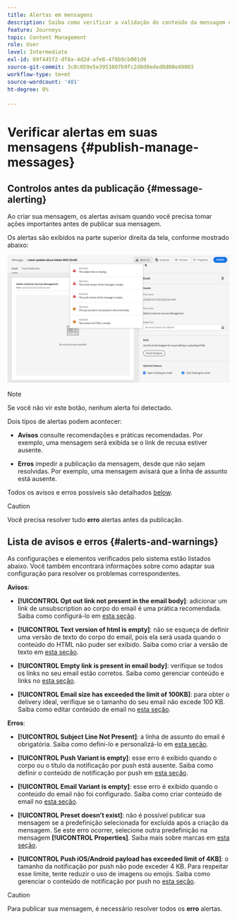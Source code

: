 ```yaml
---
title: Alertas em mensagens
description: Saiba como verificar a validação do conteúdo da mensagem e a solução de problemas
feature: Journeys
topic: Content Management
role: User
level: Intermediate
exl-id: 89f445f2-df8a-4d2d-afe8-4f8b9cb001d9
source-git-commit: 3c8c059e5e3953807b9fc2d8d0eded0d00e49003
workflow-type: tm+mt
source-wordcount: '401'
ht-degree: 0%

---
```


# Verificar alertas em suas mensagens {#publish-manage-messages}

## Controlos antes da publicação {#message-alerting}

Ao criar sua mensagem, os alertas avisam quando você precisa tomar ações importantes antes de publicar sua mensagem.

Os alertas são exibidos na parte superior direita da tela, conforme mostrado abaixo:

![](assets/message-alerts.png)

>[!NOTE]
>
>Se você não vir este botão, nenhum alerta foi detectado.

Dois tipos de alertas podem acontecer:

* **Avisos** consulte recomendações e práticas recomendadas. Por exemplo, uma mensagem será exibida se o link de recusa estiver ausente.

* **Erros** impedir a publicação da mensagem, desde que não sejam resolvidas. Por exemplo, uma mensagem avisará que a linha de assunto está ausente.

Todos os avisos e erros possíveis são detalhados [below](#alerts-and-warnings).

>[!CAUTION]
>
> Você precisa resolver tudo **erro** alertas antes da publicação.

## Lista de avisos e erros {#alerts-and-warnings}

As configurações e elementos verificados pelo sistema estão listados abaixo. Você também encontrará informações sobre como adaptar sua configuração para resolver os problemas correspondentes.

**Avisos**:

* **[!UICONTROL Opt out link not present in the email body]**: adicionar um link de unsubscription ao corpo do email é uma prática recomendada. Saiba como configurá-lo em [esta seção](consent.md).

* **[!UICONTROL Text version of html is empty]**: não se esqueça de definir uma versão de texto do corpo do email, pois ela será usada quando o conteúdo do HTML não puder ser exibido. Saiba como criar a versão de texto em [esta seção](create-email-content.md#generate-text-version).

* **[!UICONTROL Empty link is present in email body]**: verifique se todos os links no seu email estão corretos. Saiba como gerenciar conteúdo e links no [esta seção](create-email-content.md).

* **[!UICONTROL Email size has exceeded the limit of 100KB]**: para obter o delivery ideal, verifique se o tamanho do seu email não excede 100 KB. Saiba como editar conteúdo de email no [esta seção](create-email-content.md).

**Erros**:

* **[!UICONTROL Subject Line Not Present]**: a linha de assunto do email é obrigatória. Saiba como defini-lo e personalizá-lo em [esta seção](create-email.md).

   <!--HTML is empty when Amp HTML is present-->

* **[!UICONTROL Push Variant is empty]**: esse erro é exibido quando o corpo ou o título da notificação por push está ausente. Saiba como definir o conteúdo de notificação por push em [esta seção](create-push.md).

* **[!UICONTROL Email Variant is empty]**: esse erro é exibido quando o conteúdo do email não foi configurado. Saiba como criar conteúdo de email no [esta seção](design-emails.md).

* **[!UICONTROL Preset doesn’t exist]**: não é possível publicar sua mensagem se a predefinição selecionada for excluída após a criação da mensagem. Se este erro ocorrer, selecione outra predefinição na mensagem **[!UICONTROL Properties]**. Saiba mais sobre marcas em [esta seção](../configuration/about-subdomain-delegation.md).

* **[!UICONTROL Push iOS/Android payload has exceeded limit of 4KB]**: o tamanho da notificação por push não pode exceder 4 KB. Para respeitar esse limite, tente reduzir o uso de imagens ou emojis. Saiba como gerenciar o conteúdo de notificação por push no [esta seção](create-push.md).

>[!CAUTION]
>
> Para publicar sua mensagem, é necessário resolver todos os **erro** alertas.

<!--Other issues can stop publication such as:
* The push notification title is empty-->
